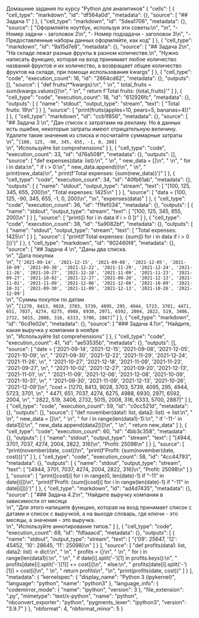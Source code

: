 Домашние задания по курсу "Python для аналитиков"
{
 "cells": [
  {
   "cell_type": "markdown",
   "id": "df564a0d",
   "metadata": {},
   "source": [
    "## Задача 1"
   ]
  },
  {
   "cell_type": "markdown",
   "id": "5dea1706",
   "metadata": {},
   "source": [
    "Оформляйте ноутбук, используя эти советы:\n",
    "\n",
    "- Номер задачи - заголовок 2\n",
    "- Номер подзадачи - заголовок 3\n",
    "- Предоставленные наборы данных оформляйте, как код"
   ]
  },
  {
   "cell_type": "markdown",
   "id": "9a15d7e8",
   "metadata": {},
   "source": [
    "## Задача 2\n",
    "На складе лежат разные фрукты в разном количестве.\n",
    "Нужно написать функцию, которая на вход принимает любое количество названий фруктов и их количество, а возвращает общее количество фруктов на складе, при помощи использования kwargs"
   ]
  },
  {
   "cell_type": "code",
   "execution_count": 16,
   "id": "2664cd62",
   "metadata": {},
   "outputs": [],
   "source": [
    "def fruits(**kwargs):\n",
    "    \n",
    "    total_fruits = sum(kwargs.values())\n",
    "    \n",
    "    return f'Total fruits: {total_fruits}'"
   ]
  },
  {
   "cell_type": "code",
   "execution_count": 18,
   "id": "612926fc",
   "metadata": {},
   "outputs": [
    {
     "name": "stdout",
     "output_type": "stream",
     "text": [
      "Total fruits: 19\n"
     ]
    }
   ],
   "source": [
    "print(fruits(apples=10, pears=5, bananas=4))"
   ]
  },
  {
   "cell_type": "markdown",
   "id": "ccb1f856",
   "metadata": {},
   "source": [
    "## Задача 3 \n",
    "Дан список с затратами на рекламу. Но в данных есть ошибки, некоторые затраты имеют отрицательную величину. Удалите такие значения из списка и посчитайте суммарные затраты <br>\n",
    "`[100, 125, -90, 345, 655, -1, 0, 200]`<br>\n",
    "Используйте list comprehensions"
   ]
  },
  {
   "cell_type": "code",
   "execution_count": 33,
   "id": "d76a508f",
   "metadata": {},
   "outputs": [],
   "source": [
    "def expenses(data: list):\n",
    "    \n",
    "    new_data = []\n",
    "    \n",
    "    for i in data:\n",
    "        if i > 0:\n",
    "            new_data.append(i)\n",
    "            \n",
    "    print(new_data)\n",
    "    print(f'Total expenses: {sum(new_data)}')"
   ]
  },
  {
   "cell_type": "code",
   "execution_count": 34,
   "id": "40fb61ab",
   "metadata": {},
   "outputs": [
    {
     "name": "stdout",
     "output_type": "stream",
     "text": [
      "[100, 125, 345, 655, 200]\n",
      "Total expenses: 1425\n"
     ]
    }
   ],
   "source": [
    "data = [100, 125, -90, 345, 655, -1, 0, 200]\n",
    "\n",
    "expenses(data)"
   ]
  },
  {
   "cell_type": "code",
   "execution_count": 36,
   "id": "f1fef034",
   "metadata": {},
   "outputs": [
    {
     "name": "stdout",
     "output_type": "stream",
     "text": [
      "[100, 125, 345, 655, 200]\n"
     ]
    }
   ],
   "source": [
    "print([i for i in data if i > 0 ])"
   ]
  },
  {
   "cell_type": "code",
   "execution_count": 38,
   "id": "5a9082bf",
   "metadata": {},
   "outputs": [
    {
     "name": "stdout",
     "output_type": "stream",
     "text": [
      "Total expenses: 1425\n"
     ]
    }
   ],
   "source": [
    "print(f'Total expenses: {sum([i for i in data if i > 0 ])}')"
   ]
  },
  {
   "cell_type": "markdown",
   "id": "902460f4",
   "metadata": {},
   "source": [
    "## Задача 4 \n",
    "Даны два списка.<br>\n",
    "Дата покупки<br>\n",
    "```['2021-09-14', '2021-12-15', '2021-09-08', '2021-12-05', '2021-10-09', '2021-09-30', '2021-12-22', '2021-11-29', '2021-12-24', '2021-11-26', '2021-10-27', '2021-12-18', '2021-11-09', '2021-11-23', '2021-09-27', '2021-10-02', '2021-12-27', '2021-09-20', '2021-12-13', '2021-11-01', '2021-11-09', '2021-12-06', '2021-12-08', '2021-10-09', '2021-10-31', '2021-09-30', '2021-11-09', '2021-12-13', '2021-10-26', '2021-12-09']```<br>\n",
    "Суммы покупок по датам<br>\n",
    "```[1270, 8413, 9028, 3703, 5739, 4095, 295, 4944, 5723, 3701, 4471, 651, 7037, 4274, 6275, 4988, 6930, 2971, 6592, 2004, 2822, 519, 3406, 2732, 5015, 2008, 316, 6333, 5700, 2887]```"
   ]
  },
  {
   "cell_type": "markdown",
   "id": "6cd1e02e",
   "metadata": {},
   "source": [
    "### Задача 4.1\n",
    "Найдите, какая выручка у компании в ноябре<br>\n",
    "Используйте list comprehensions"
   ]
  },
  {
   "cell_type": "code",
   "execution_count": 41,
   "id": "ae53535b",
   "metadata": {},
   "outputs": [],
   "source": [
    "date = ['2021-09-14', '2021-12-15', '2021-09-08', '2021-12-05', '2021-10-09', \n",
    "        '2021-09-30', '2021-12-22', '2021-11-29', '2021-12-24', '2021-11-26', \n",
    "        '2021-10-27', '2021-12-18', '2021-11-09', '2021-11-23', '2021-09-27', \n",
    "        '2021-10-02', '2021-12-27', '2021-09-20', '2021-12-13', '2021-11-01', \n",
    "        '2021-11-09', '2021-12-06', '2021-12-08', '2021-10-09', '2021-10-31', \n",
    "        '2021-09-30', '2021-11-09', '2021-12-13', '2021-10-26', '2021-12-09']\n",
    "cost = [1270, 8413, 9028, 3703, 5739, 4095, 295, 4944, 5723, 3701, \n",
    "        4471, 651, 7037, 4274, 6275, 4988, 6930, 2971, 6592, 2004, \n",
    "        2822, 519, 3406, 2732, 5015, 2008, 316, 6333, 5700, 2887]"
   ]
  },
  {
   "cell_type": "code",
   "execution_count": 59,
   "id": "c0cc521d",
   "metadata": {},
   "outputs": [],
   "source": [
    "def november(data1: list, data2: list) -> list:\n",
    "    \n",
    "    new_data = []\n",
    "    \n",
    "    for i in range(len(data1)-1):\n",
    "        if '-11-' in data1[i]:\n",
    "            new_data.append(data2[i])\n",
    "            \n",
    "    return new_data"
   ]
  },
  {
   "cell_type": "code",
   "execution_count": 60,
   "id": "4bb3c358",
   "metadata": {},
   "outputs": [
    {
     "name": "stdout",
     "output_type": "stream",
     "text": [
      "[4944, 3701, 7037, 4274, 2004, 2822, 316]\n",
      "Profit: 25098\n"
     ]
    }
   ],
   "source": [
    "print(november(date, cost))\n",
    "print(f'Profit: {sum(november(date, cost))}')"
   ]
  },
  {
   "cell_type": "code",
   "execution_count": 58,
   "id": "4cc44793",
   "metadata": {},
   "outputs": [
    {
     "name": "stdout",
     "output_type": "stream",
     "text": [
      "[4944, 3701, 7037, 4274, 2004, 2822, 316]\n",
      "Profit: 25098\n"
     ]
    }
   ],
   "source": [
    "print([cost[i] for i in range(0, len(date)-1) if \"-11\" in date[i]])\n",
    "print(f'Profit: {sum([cost[i] for i in range(len(date)-1) if \"-11\" in date[i]])}')"
   ]
  },
  {
   "cell_type": "markdown",
   "id": "ad4d7435",
   "metadata": {},
   "source": [
    "### Задача 4.2\n",
    "Найдите выручку компании в зависимости от месяца<br>\n",
    "Для этого напишите функцию, которая на вход принимает список с датами и список с выручкой, а на выходе словарь, где ключи - это месяцы, а значения - это выручка.<br>\n",
    "Используйте аннотирование типов."
   ]
  },
  {
   "cell_type": "code",
   "execution_count": 69,
   "id": "fdfaaacd",
   "metadata": {},
   "outputs": [
    {
     "name": "stdout",
     "output_type": "stream",
     "text": [
      "{'09': 25647, '12': 45452, '10': 28645, '11': 25098}\n"
     ]
    }
   ],
   "source": [
    "def profits(data1: list, data2: list) -> dict:\n",
    "    \n",
    "    profits = {}\n",
    "    \n",
    "    for i in range(len(data1)):\n",
    "        \n",
    "        if date[i].split('-')[1] in profits.keys():\n",
    "            profits[date[i].split('-')[1]] += cost[i]\n",
    "        else:\n",
    "            profits[date[i].split('-')[1]] = cost[i]\n",
    "            \n",
    "    return profits\n",
    "\n",
    "print(profits(date, cost))"
   ]
  }
 ],
 "metadata": {
  "kernelspec": {
   "display_name": "Python 3 (ipykernel)",
   "language": "python",
   "name": "python3"
  },
  "language_info": {
   "codemirror_mode": {
    "name": "ipython",
    "version": 3
   },
   "file_extension": ".py",
   "mimetype": "text/x-python",
   "name": "python",
   "nbconvert_exporter": "python",
   "pygments_lexer": "ipython3",
   "version": "3.9.7"
  }
 },
 "nbformat": 4,
 "nbformat_minor": 5
}
